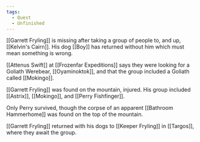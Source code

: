 ```yaml
---
tags:
  - Quest
  - Unfinished
---
```


[[Garrett Fryling]] is missing after taking a group of people to, and up, [[Kelvin's Cairn]]. His dog [[Boy]] has returned without him which must mean something is wrong. 

[[Attenus Swift]] at [[Frozenfar Expeditions]] says they were looking for a Goliath Werebear, [[Oyaminoktok]], and that the group included a Goliath called [[Mokingo]].

[[Garrett Fryling]] was found on the mountain, injured. His group included [[Astrix]], [[Mokingo]], and [[Perry Fishfinger]]. 

Only Perry survived, though the corpse of an apparent [[Bathroom Hammerhome]] was found on the top of the mountain.

[[Garrett Fryling]] returned with his dogs to [[Keeper Fryling]] in [[Targos]], where they await the group.


